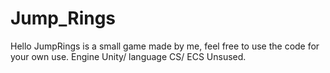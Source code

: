  # Jump_Rings

Hello JumpRings is a small game made by me, feel free to use the code for your own use.
Engine Unity/ language CS/ ECS Unsused.
